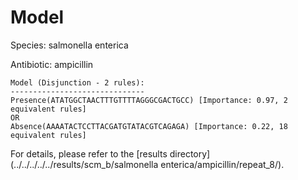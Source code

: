 
# Model

Species: salmonella enterica

Antibiotic: ampicillin

```
Model (Disjunction - 2 rules):
------------------------------
Presence(ATATGGCTAACTTTGTTTTAGGGCGACTGCC) [Importance: 0.97, 2 equivalent rules]
OR
Absence(AAAATACTCCTTACGATGTATACGTCAGAGA) [Importance: 0.22, 18 equivalent rules]

```

For details, please refer to the [results directory](../../../../../results/scm_b/salmonella enterica/ampicillin/repeat_8/).

